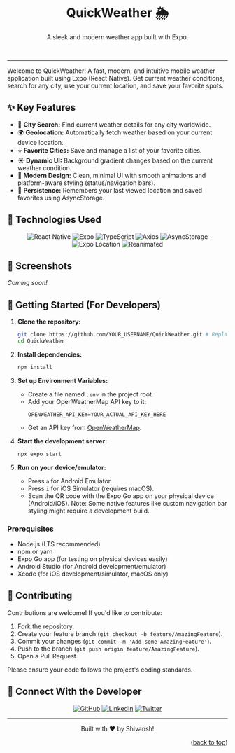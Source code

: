 <a name="readme-top"></a>

<div align="center">
  <h1>QuickWeather 🌦️</h1>
  <p>A sleek and modern weather app built with Expo.</p>




<!-- Placeholder for a social preview image - You can generate one or create your own -->
<!-- ![QuickWeather Preview](https://via.placeholder.com/1280x640.png?text=QuickWeather+App) -->

<!-- Placeholder for APK Download Badge - Update link when you have a release -->
<!-- <a href="YOUR_APK_DOWNLOAD_LINK_HERE"><img src="https://img.shields.io/badge/Download_APK-Latest_Release-4C6FFF?style=for-the-badge&logo=android&logoColor=white" alt="Download APK"></a> -->

  <br>

<!-- Placeholder for GitHub Stars Badge - Update USER/REPO if needed -->
<!-- <a href="https://github.com/YOUR_USERNAME/YOUR_REPONAME/stargazers"><img src="https://img.shields.io/github/stars/YOUR_USERNAME/YOUR_REPONAME?style=for-the-badge&color=4C6FFF" alt="GitHub stars"></a> -->
  <hr>
</div>


Welcome to QuickWeather! A fast, modern, and intuitive mobile weather application built using Expo (React Native). Get current weather conditions, search for any city, use your current location, and save your favorite spots.

## ✨ Key Features

*   📍 **City Search:** Find current weather details for any city worldwide.
*   🌍 **Geolocation:** Automatically fetch weather based on your current device location.
*   ⭐ **Favorite Cities:** Save and manage a list of your favorite cities.
*   ☀️ **Dynamic UI:** Background gradient changes based on the current weather condition.
*   📱 **Modern Design:** Clean, minimal UI with smooth animations and platform-aware styling (status/navigation bars).
*   💾 **Persistence:** Remembers your last viewed location and saved favorites using AsyncStorage.

## 🔧 Technologies Used

<div align="center">
  <img src="https://img.shields.io/badge/React_Native-61DAFB?style=for-the-badge&logo=react&logoColor=black" alt="React Native">
  <img src="https://img.shields.io/badge/Expo-000020?style=for-the-badge&logo=expo&logoColor=white" alt="Expo">
  <img src="https://img.shields.io/badge/TypeScript-3178C6?style=for-the-badge&logo=typescript&logoColor=white" alt="TypeScript">
  <img src="https://img.shields.io/badge/Axios-5A29E4?style=for-the-badge&logo=axios&logoColor=white" alt="Axios">
  <img src="https://img.shields.io/badge/AsyncStorage-61DAFB?style=for-the-badge&logo=react&logoColor=black" alt="AsyncStorage">
  <img src="https://img.shields.io/badge/Expo_Location-000020?style=for-the-badge&logo=expo&logoColor=white" alt="Expo Location">
  <img src="https://img.shields.io/badge/React_Native_Reanimated-000020?style=for-the-badge&logo=react&logoColor=white" alt="Reanimated">
</div>

## 📸 Screenshots

*Coming soon!*
<!-- Add screenshots of your app here -->
<!--
<div align="center">
  <img src="path/to/screenshot1.png" width="200">
  <img src="path/to/screenshot2.png" width="200">
  <img src="path/to/screenshot3.png" width="200">
</div>
-->

## 🚀 Getting Started (For Developers)

1.  **Clone the repository:**
    ```bash
    git clone https://github.com/YOUR_USERNAME/QuickWeather.git # Replace with your repo URL
    cd QuickWeather
    ```

2.  **Install dependencies:**
    ```bash
    npm install
    ```

3.  **Set up Environment Variables:**
    *   Create a file named `.env` in the project root.
    *   Add your OpenWeatherMap API key to it:
        ```
        OPENWEATHER_API_KEY=YOUR_ACTUAL_API_KEY_HERE
        ```
    *   Get an API key from [OpenWeatherMap](https://openweathermap.org/api).

4.  **Start the development server:**
    ```bash
    npx expo start
    ```

5.  **Run on your device/emulator:**
    *   Press `a` for Android Emulator.
    *   Press `i` for iOS Simulator (requires macOS).
    *   Scan the QR code with the Expo Go app on your physical device (Android/iOS). Note: Some native features like custom navigation bar styling might require a development build.

### Prerequisites

*   Node.js (LTS recommended)
*   npm or yarn
*   Expo Go app (for testing on physical devices easily)
*   Android Studio (for Android development/emulator)
*   Xcode (for iOS development/simulator, macOS only)

## 🤝 Contributing

Contributions are welcome! If you'd like to contribute:

1.  Fork the repository.
2.  Create your feature branch (`git checkout -b feature/AmazingFeature`).
3.  Commit your changes (`git commit -m 'Add some AmazingFeature'`).
4.  Push to the branch (`git push origin feature/AmazingFeature`).
5.  Open a Pull Request.

Please ensure your code follows the project's coding standards.

## 🔗 Connect With the Developer

<!-- Restored links from the reference -->
<div align="center">
  <a href="https://github.com/ShiiiivanshSingh"><img src="https://img.shields.io/badge/GitHub-100000?style=for-the-badge&logo=github&logoColor=white" alt="GitHub"></a>
  <a href="https://www.linkedin.com/in/shivansh-pratap-singh-23b3b92b1"><img src="https://img.shields.io/badge/LinkedIn-0077B5?style=for-the-badge&logo=linkedin&logoColor=white" alt="LinkedIn"></a>
  <a href="https://x.com/de_mirage_fan"><img src="https://img.shields.io/badge/Twitter-1DA1F2?style=for-the-badge&logo=twitter&logoColor=white" alt="Twitter"></a>
</div>

---
<div align="center">
  Built with ♥️ by Shivansh! <!-- Restored author name -->
</div>
<p align="right">(<a href="#readme-top">back to top</a>)</p>
